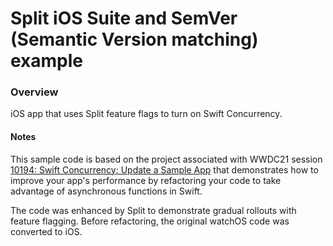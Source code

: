 # Split iOS Suite and SemVer (Semantic Version matching) example

### Overview

iOS app that uses Split feature flags to turn on Swift Concurrency.

#### Notes

This sample code is based on the project associated with WWDC21 session [10194: Swift Concurrency: Update a Sample App](https://developer.apple.com/wwdc21/10194) that demonstrates how to improve your app's performance by refactoring your code to take advantage of asynchronous functions in Swift.

The code was enhanced by Split to demonstrate gradual rollouts with feature flagging. Before refactoring, the original watchOS code was converted to iOS.
